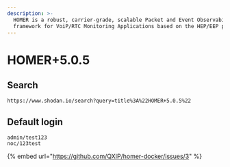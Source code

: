 ```yaml
---
description: >-
  HOMER is a robust, carrier-grade, scalable Packet and Event Observability
  framework for VoiP/RTC Monitoring Applications based on the HEP/EEP protoco
---
```


# HOMER+5.0.5

## Search

```
https://www.shodan.io/search?query=title%3A%22HOMER+5.0.5%22
```

## Default login

```
admin/test123
noc/123test
```

{% embed url="https://github.com/QXIP/homer-docker/issues/3" %}
